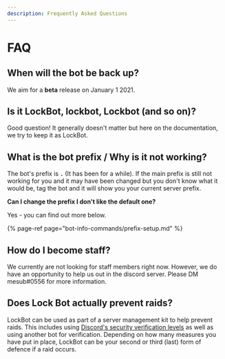 ```yaml
---
description: Frequently Asked Questions
---
```


# FAQ

## When will the bot be back up?

We aim for a **beta** release on January 1 2021.

## Is it LockBot, lockbot, Lockbot \(and so on\)?

Good question! It generally doesn't matter but here on the documentation, we try to keep it as LockBot.

## What is the bot prefix / Why is it not working?

The bot's prefix is **`.`** \(It has been for a while\). If the main prefix is still not working for you and it may have been changed but you don't know what it would be, tag the bot and it will show you your current server prefix.

**Can I change the prefix I don't like the default one?**

Yes - you can find out more below.

{% page-ref page="bot-info-commands/prefix-setup.md" %}

## How do I become staff?

We currently are not looking for staff members right now. However, we do have an opportunity to help us out in the discord server. Please DM mesub\#0556 for more information.

## Does Lock Bot actually prevent raids?

LockBot can be used as part of a server management kit to help prevent raids. This includes using [Discord's security verification levels](https://support.discordapp.com/hc/en-us/articles/216679607-What-are-Verification-Levels-) as well as using another bot for verification. Depending on how many measures you have put in place, LockBot can be your second or third \(last\) form of defence if a raid occurs.

